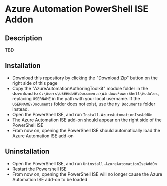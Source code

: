 # Azure Automation PowerShell ISE Addon

## Description

TBD


## Installation

* Download this repository by clicking the "Download Zip" button on the right side of this page 
* Copy the "AzureAutomationAuthoringToolkit" module folder in the download to `C:\Users\USERNAME\Documents\WindowsPowerShell\Modules`, replacing `USERNAME` in the path with your local username. If the `USERNAME\Documents` folder does not exist, use the `My Documents` folder instead.
* Open the PowerShell ISE, and run `Install-AzureAutomationIseAddOn`
* The Azure Automation ISE add-on should appear on the right side of the PowerShell ISE
* From now on, opening the PowerShell ISE should automatically load the Azure Automation ISE add-on


## Uninstallation

* Open the PowerShell ISE, and run `Uninstall-AzureAutomationIseAddOn`
* Restart the Powershell ISE
* From now on, opening the PowerShell ISE will no longer cause the Azure Automation ISE add-on to be loaded

